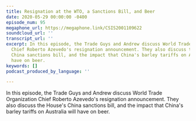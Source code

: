 ```yaml
---
title: Resignation at the WTO, a Sanctions Bill, and Beer
date: 2020-05-29 00:00:00 -0400
episode_num: 95
megaphone_url: https://megaphone.link/CSIS2001109622
soundcloud_url: ''
transcript_url: ''
excerpt: In this episode, the Trade Guys and Andrew discuss World Trade Organization
  Chief Roberto Azevedo's resignation announcement. They also discuss the House's
  China sanctions bill, and the impact that China's barley tariffs on Australia will
  have on beer.
keywords: []
podcast_produced_by_language: ''

---
```

In this episode, the Trade Guys and Andrew discuss World Trade Organization Chief Roberto Azevedo's resignation announcement. They also discuss the House's China sanctions bill, and the impact that China's barley tariffs on Australia will have on beer.